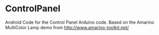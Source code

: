 ControlPanel
============

Android Code for the Control Panel Arduino code. Based on the 
Amarino MultiColor Lamp demo from http://www.amarino-toolkit.net/
